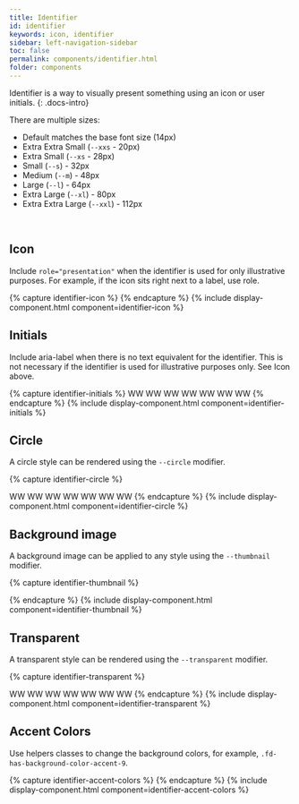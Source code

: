 ```yaml
---
title: Identifier
id: identifier
keywords: icon, identifier
sidebar: left-navigation-sidebar
toc: false
permalink: components/identifier.html
folder: components
---
```


Identifier is a way to visually present something using an icon or user initials.
{: .docs-intro}

There are multiple sizes:
- Default matches the base font size (14px)
- Extra Extra Small (`--xxs` - 20px)
- Extra Small (`--xs` - 28px)
- Small (`--s`) - 32px
- Medium (`--m`) - 48px
- Large (`--l`) - 64px
- Extra Large (`--xl`) - 80px
- Extra Extra Large (`--xxl`) - 112px

<br>

## Icon
Include `role="presentation"` when the identifier is used for only illustrative purposes. For example, if the icon sits right next to a label, use role.

{% capture identifier-icon %}
<span class=" fd-identifier--xxs sap-icon--washing-machine" role="presentation"></span>
<span class=" fd-identifier--xs sap-icon--washing-machine" role="presentation"></span>
<span class=" fd-identifier--s sap-icon--washing-machine" role="presentation"></span>
<span class=" fd-identifier--m sap-icon--washing-machine" role="presentation"></span>
<span class=" fd-identifier--l sap-icon--washing-machine" role="presentation"></span>
<span class=" fd-identifier--xl sap-icon--washing-machine" role="presentation"></span>
<span class=" fd-identifier--xxl sap-icon--washing-machine" role="presentation"></span>
{% endcapture %}
{% include display-component.html component=identifier-icon %}
<br>

## Initials
Include aria-label when there is no text equivalent for the identifier. This is not necessary if the identifier is used for illustrative purposes only. See Icon above.

{% capture identifier-initials %}
<span class=" fd-identifier--xxs" aria-label="Wendy Wallace">WW</span>
<span class=" fd-identifier--xs" aria-label="Wendy Wallace">WW</span>
<span class=" fd-identifier--s" aria-label="Wendy Wallace">WW</span>
<span class=" fd-identifier--m" aria-label="Wendy Wallace">WW</span>
<span class=" fd-identifier--l" aria-label="Wendy Wallace">WW</span>
<span class=" fd-identifier--xl" aria-label="Wendy Wallace">WW</span>
<span class=" fd-identifier--xxl" aria-label="Wendy Wallace">WW</span>
{% endcapture %}
{% include display-component.html component=identifier-initials %}
<br>

## Circle
A circle style can be rendered using the `--circle` modifier.

{% capture identifier-circle %}
<span class=" fd-identifier--xxs fd-identifier--circle sap-icon--money-bills" role="presentation"></span>
<span class=" fd-identifier--xs fd-identifier--circle sap-icon--money-bills" role="presentation"></span>
<span class=" fd-identifier--s fd-identifier--circle sap-icon--money-bills" role="presentation"></span>
<span class=" fd-identifier--m fd-identifier--circle sap-icon--money-bills" role="presentation"></span>
<span class=" fd-identifier--l fd-identifier--circle sap-icon--money-bills" role="presentation"></span>
<span class=" fd-identifier--xl fd-identifier--circle sap-icon--money-bills" role="presentation"></span>
<span class=" fd-identifier--xxl fd-identifier--circle sap-icon--money-bills" role="presentation"></span>

<span class=" fd-identifier--xxs fd-identifier--circle" aria-label="Wendy Wallace">WW</span>
<span class=" fd-identifier--xs fd-identifier--circle" aria-label="Wendy Wallace">WW</span>
<span class=" fd-identifier--s fd-identifier--circle" aria-label="Wendy Wallace">WW</span>
<span class=" fd-identifier--m fd-identifier--circle" aria-label="Wendy Wallace">WW</span>
<span class=" fd-identifier--l fd-identifier--circle" aria-label="Wendy Wallace">WW</span>
<span class=" fd-identifier--xl fd-identifier--circle" aria-label="Wendy Wallace">WW</span>
<span class=" fd-identifier--xxl fd-identifier--circle" aria-label="Wendy Wallace">WW</span>
{% endcapture %}
{% include display-component.html component=identifier-circle %}
<br>


## Background image

A background image can be applied to any style using the `--thumbnail` modifier.

{% capture identifier-thumbnail %}
<span class=" fd-identifier--xxs fd-identifier--circle fd-identifier--thumbnail" style="background-image: url('{{site.baseurl}}/images/thumbs/headshot-male.jpg')" role="presentation" aria-label="John Doe"></span>
<span class=" fd-identifier--xs fd-identifier--circle fd-identifier--thumbnail" style="background-image: url('{{site.baseurl}}/images/thumbs/headshot-male.jpg')" role="presentation" aria-label="John Doe"></span>
<span class=" fd-identifier--s fd-identifier--circle fd-identifier--thumbnail" style="background-image: url('{{site.baseurl}}/images/thumbs/headshot-male.jpg')" role="presentation" aria-label="John Doe"></span>
<span class=" fd-identifier--m fd-identifier--circle fd-identifier--thumbnail" style="background-image: url('{{site.baseurl}}/images/thumbs/headshot-male.jpg')" role="presentation" aria-label="John Doe"></span>
<span class=" fd-identifier--l fd-identifier--circle fd-identifier--thumbnail" style="background-image: url('{{site.baseurl}}/images/thumbs/headshot-male.jpg')" role="presentation" aria-label="John Doe"></span>
<span class=" fd-identifier--xl fd-identifier--circle fd-identifier--thumbnail" style="background-image: url('{{site.baseurl}}/images/thumbs/headshot-male.jpg')" role="presentation" aria-label="John Doe"></span>
<span class=" fd-identifier--xxl fd-identifier--circle fd-identifier--thumbnail" style="background-image: url('{{site.baseurl}}/images/thumbs/headshot-male.jpg')" role="presentation" aria-label="John Doe"></span>


{% endcapture %}
{% include display-component.html component=identifier-thumbnail %}
<br>



## Transparent

A transparent style can be rendered using the `--transparent` modifier.

{% capture identifier-transparent %}
<span class=" fd-identifier--xxs fd-identifier--circle fd-identifier--transparent sap-icon--money-bills" role="presentation"></span>
<span class=" fd-identifier--xs fd-identifier--circle fd-identifier--transparent sap-icon--money-bills" role="presentation"></span>
<span class=" fd-identifier--s fd-identifier--circle fd-identifier--transparent sap-icon--money-bills" role="presentation"></span>
<span class=" fd-identifier--m fd-identifier--circle fd-identifier--transparent sap-icon--money-bills" role="presentation"></span>
<span class=" fd-identifier--l fd-identifier--circle fd-identifier--transparent sap-icon--money-bills" role="presentation"></span>
<span class=" fd-identifier--xl fd-identifier--circle fd-identifier--transparent sap-icon--money-bills" role="presentation"></span>
<span class=" fd-identifier--xxl fd-identifier--circle fd-identifier--transparent sap-icon--money-bills" role="presentation"></span>

<span class=" fd-identifier--xxs fd-identifier--circle fd-identifier--transparent" aria-label="Wendy Wallace">WW</span>
<span class=" fd-identifier--xs fd-identifier--circle fd-identifier--transparent" aria-label="Wendy Wallace">WW</span>
<span class=" fd-identifier--s fd-identifier--circle fd-identifier--transparent" aria-label="Wendy Wallace">WW</span>
<span class=" fd-identifier--m fd-identifier--circle fd-identifier--transparent" aria-label="Wendy Wallace">WW</span>
<span class=" fd-identifier--l fd-identifier--circle fd-identifier--transparent" aria-label="Wendy Wallace">WW</span>
<span class=" fd-identifier--xl fd-identifier--circle fd-identifier--transparent" aria-label="Wendy Wallace">WW</span>
<span class=" fd-identifier--xxl fd-identifier--circle fd-identifier--transparent" aria-label="Wendy Wallace">WW</span>
{% endcapture %}
{% include display-component.html component=identifier-transparent %}
<br>

## Accent Colors
Use helpers classes to change the background colors, for example, `.fd-has-background-color-accent-9`.

{% capture identifier-accent-colors %}
<span class=" fd-identifier--m sap-icon--money-bills fd-has-background-color-accent-1" role="presentation"></span>
<span class=" fd-identifier--m sap-icon--money-bills fd-has-background-color-accent-2" role="presentation"></span>
<span class=" fd-identifier--m sap-icon--money-bills fd-has-background-color-accent-3" role="presentation"></span>
<span class=" fd-identifier--m sap-icon--money-bills fd-has-background-color-accent-4" role="presentation"></span>
<span class=" fd-identifier--m sap-icon--money-bills fd-has-background-color-accent-5" role="presentation"></span>
<span class=" fd-identifier--m sap-icon--money-bills fd-has-background-color-accent-6" role="presentation"></span>
<span class=" fd-identifier--m sap-icon--money-bills fd-has-background-color-accent-7" role="presentation"></span>
<span class=" fd-identifier--m sap-icon--money-bills fd-has-background-color-accent-8" role="presentation"></span>
<span class=" fd-identifier--m sap-icon--money-bills fd-has-background-color-accent-9" role="presentation"></span>
{% endcapture %}
{% include display-component.html component=identifier-accent-colors %}
